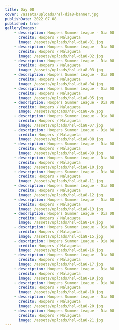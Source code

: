 ```yaml
---
title: Day 08
cover: /assets/uploads/hsl-dia8-banner.jpg
publishDate: 2022 07 08
published: true
galleryImages:
    - description: Hoopers Summer League - Dia 08
      credito: Hoopers / Malagueta
      image: /assets/uploads/hsl-dia8-01.jpg
    - description: Hoopers Summer League - Dia 08
      credito: Hoopers / Malagueta
      image: /assets/uploads/hsl-dia8-02.jpg
    - description: Hoopers Summer League - Dia 08
      credito: Hoopers / Malagueta
      image: /assets/uploads/hsl-dia8-03.jpg
    - description: Hoopers Summer League - Dia 08
      credito: Hoopers / Malagueta
      image: /assets/uploads/hsl-dia8-04.jpg
    - description: Hoopers Summer League - Dia 08
      credito: Hoopers / Malagueta
      image: /assets/uploads/hsl-dia8-05.jpg
    - description: Hoopers Summer League - Dia 08
      credito: Hoopers / Malagueta
      image: /assets/uploads/hsl-dia8-06.jpg
    - description: Hoopers Summer League - Dia 08
      credito: Hoopers / Malagueta
      image: /assets/uploads/hsl-dia8-07.jpg
    - description: Hoopers Summer League - Dia 08
      credito: Hoopers / Malagueta
      image: /assets/uploads/hsl-dia8-08.jpg
    - description: Hoopers Summer League - Dia 08
      credito: Hoopers / Malagueta
      image: /assets/uploads/hsl-dia8-09.jpg
    - description: Hoopers Summer League - Dia 08
      credito: Hoopers / Malagueta
      image: /assets/uploads/hsl-dia8-10.jpg
    - description: Hoopers Summer League - Dia 08
      credito: Hoopers / Malagueta
      image: /assets/uploads/hsl-dia8-11.jpg
    - description: Hoopers Summer League - Dia 08
      credito: Hoopers / Malagueta
      image: /assets/uploads/hsl-dia8-12.jpg
    - description: Hoopers Summer League - Dia 08
      credito: Hoopers / Malagueta
      image: /assets/uploads/hsl-dia8-13.jpg
    - description: Hoopers Summer League - Dia 08
      credito: Hoopers / Malagueta
      image: /assets/uploads/hsl-dia8-14.jpg
    - description: Hoopers Summer League - Dia 08
      credito: Hoopers / Malagueta
      image: /assets/uploads/hsl-dia8-15.jpg
    - description: Hoopers Summer League - Dia 08
      credito: Hoopers / Malagueta
      image: /assets/uploads/hsl-dia8-16.jpg
    - description: Hoopers Summer League - Dia 08
      credito: Hoopers / Malagueta
      image: /assets/uploads/hsl-dia8-17.jpg
    - description: Hoopers Summer League - Dia 08
      credito: Hoopers / Malagueta
      image: /assets/uploads/hsl-dia8-19.jpg
    - description: Hoopers Summer League - Dia 08
      credito: Hoopers / Malagueta
      image: /assets/uploads/hsl-dia8-18.jpg
    - description: Hoopers Summer League - Dia 08
      credito: Hoopers / Malagueta
      image: /assets/uploads/hsl-dia8-20.jpg
    - description: Hoopers Summer League - Dia 08
      credito: Hoopers / Malagueta
      image: /assets/uploads/hsl-dia8-21.jpg
---
```

